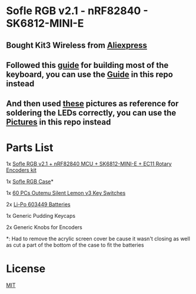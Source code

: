 # Sofle RGB v2.1 - nRF82840 - SK6812-MINI-E

## Bought Kit3 Wireless from [Aliexpress](https://pt.aliexpress.com/item/1005007085725170.html?spm=a2g0o.productlist.main.3.647a46f6L8O5FA&algo_pvid=d5fe3b9d-006c-4505-902f-c853efbb8fa5&utparam-url=scene%3Asearch%7Cquery_from%3A)

## Followed this [guide](https://docs.beekeeb.com/build-guide/sofle-rgb-v2.1-soflekeyboard-build-log-guide-with-photos) for building most of the keyboard, you can use the [Guide](https://github.com/StefanoND/zmk-config/tree/trunk/assets/BuildGuide) in this repo instead

## And then used [these](https://github.com/josefadamcik/SofleKeyboard/pull/90#issuecomment-1259261142) pictures as reference for soldering the LEDs correctly, you can use the [Pictures](https://github.com/StefanoND/zmk-config/tree/trunk/assets) in this repo instead

# Parts List

1x [Sofle RGB v2.1 + nRF82840 MCU + SK6812-MINI-E + EC11 Rotary Encoders kit](https://pt.aliexpress.com/item/1005007085725170.html?spm=a2g0o.productlist.main.3.647a46f6L8O5FA&algo_pvid=d5fe3b9d-006c-4505-902f-c853efbb8fa5&utparam-url=scene%3Asearch%7Cquery_from%3A)

1x [Sofle RGB Case](https://pt.aliexpress.com/item/1005007371448324.html?spm=a2g0o.productlist.main.1.7fac0BNg0BNgsk&algo_pvid=a2aed778-9dc4-41ad-903c-4eca6d320a09&utparam-url=scene%3Asearch%7Cquery_from%3A)*

1x [60 PCs Outemu Silent Lemon v3 Key Switches](https://pt.aliexpress.com/item/1005007040939642.html?spm=a2g0o.productlist.main.3.1b5d2d83FYzm18&algo_pvid=b6ded1a8-c9f7-4304-a8dd-1a5b36e2b4cf&utparam-url=scene%3Asearch%7Cquery_from%3A)

2x [Li-Po 603449 Batteries](https://www.amazon.es/EEMB-Bater%C3%ADa-603449-Recargable-pol%C3%ADmero/dp/B08FD39Y5R/ref=sr_1_2?__mk_es_ES=%C3%85M%C3%85%C5%BD%C3%95%C3%91&sr=8-2)

1x Generic Pudding Keycaps

2x Generic Knobs for Encoders

*: Had to remove the acrylic screen cover be cause it wasn't closing as well as cut a part of the
bottom of the case to fit the batteries

# License
[MIT](https://github.com/StefanoND/zmk-config/blob/trunk/LICENSE)
